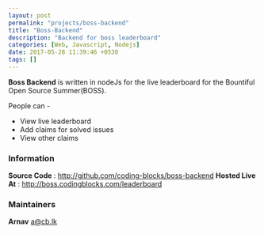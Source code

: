 ```yaml
---
layout: post
permalink: "projects/boss-backend"
title: "Boss-Backend"
description: "Backend for boss leaderboard"
categories: [Web, Javascript, Nodejs]
date: 2017-05-28 11:39:46 +0530
tags: []
---
```


**Boss Backend** is written in nodeJs for the live leaderboard for the Bountiful Open Source Summer(BOSS).

People can -   
- View live leaderboard 
- Add claims for solved issues 
- View other claims
 

### Information

**Source Code** : <http://github.com/coding-blocks/boss-backend> **Hosted Live At** : <http://boss.codingblocks.com/leaderboard>

### Maintainers

**Arnav** <a@cb.lk>
